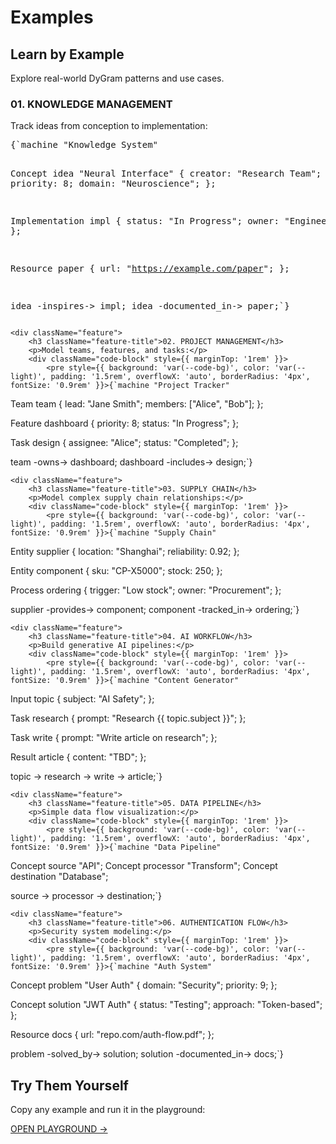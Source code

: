 # Examples

## Learn by Example

Explore real-world DyGram patterns and use cases.

<div className="feature-grid">
    <div className="feature">
        <h3 className="feature-title">01. KNOWLEDGE MANAGEMENT</h3>
        <p>Track ideas from conception to implementation:</p>
        <div className="code-block" style={{ marginTop: '1rem' }}>
            <pre style={{ background: 'var(--code-bg)', color: 'var(--light)', padding: '1.5rem', overflowX: 'auto', borderRadius: '4px', fontSize: '0.9rem' }}>{`machine "Knowledge System"

Concept idea "Neural Interface" {
    creator: "Research Team";
    priority<Integer>: 8;
    domain: "Neuroscience";
};

Implementation impl {
    status: "In Progress";
    owner: "Engineering";
};

Resource paper {
    url: "https://example.com/paper";
};

idea -inspires-> impl;
idea -documented_in-> paper;`}</pre>
        </div>
    </div>

    <div className="feature">
        <h3 className="feature-title">02. PROJECT MANAGEMENT</h3>
        <p>Model teams, features, and tasks:</p>
        <div className="code-block" style={{ marginTop: '1rem' }}>
            <pre style={{ background: 'var(--code-bg)', color: 'var(--light)', padding: '1.5rem', overflowX: 'auto', borderRadius: '4px', fontSize: '0.9rem' }}>{`machine "Project Tracker"

Team team {
    lead: "Jane Smith";
    members: ["Alice", "Bob"];
};

Feature dashboard {
    priority<Integer>: 8;
    status: "In Progress";
};

Task design {
    assignee: "Alice";
    status: "Completed";
};

team -owns-> dashboard;
dashboard -includes-> design;`}</pre>
        </div>
    </div>

    <div className="feature">
        <h3 className="feature-title">03. SUPPLY CHAIN</h3>
        <p>Model complex supply chain relationships:</p>
        <div className="code-block" style={{ marginTop: '1rem' }}>
            <pre style={{ background: 'var(--code-bg)', color: 'var(--light)', padding: '1.5rem', overflowX: 'auto', borderRadius: '4px', fontSize: '0.9rem' }}>{`machine "Supply Chain"

Entity supplier {
    location: "Shanghai";
    reliability<Float>: 0.92;
};

Entity component {
    sku: "CP-X5000";
    stock<Integer>: 250;
};

Process ordering {
    trigger: "Low stock";
    owner: "Procurement";
};

supplier -provides-> component;
component -tracked_in-> ordering;`}</pre>
        </div>
    </div>

    <div className="feature">
        <h3 className="feature-title">04. AI WORKFLOW</h3>
        <p>Build generative AI pipelines:</p>
        <div className="code-block" style={{ marginTop: '1rem' }}>
            <pre style={{ background: 'var(--code-bg)', color: 'var(--light)', padding: '1.5rem', overflowX: 'auto', borderRadius: '4px', fontSize: '0.9rem' }}>{`machine "Content Generator"

Input topic {
    subject<string>: "AI Safety";
};

Task research {
    prompt: "Research {{ topic.subject }}";
};

Task write {
    prompt: "Write article on research";
};

Result article {
    content: "TBD";
};

topic -> research -> write -> article;`}</pre>
        </div>
    </div>

    <div className="feature">
        <h3 className="feature-title">05. DATA PIPELINE</h3>
        <p>Simple data flow visualization:</p>
        <div className="code-block" style={{ marginTop: '1rem' }}>
            <pre style={{ background: 'var(--code-bg)', color: 'var(--light)', padding: '1.5rem', overflowX: 'auto', borderRadius: '4px', fontSize: '0.9rem' }}>{`machine "Data Pipeline"

Concept source "API";
Concept processor "Transform";
Concept destination "Database";

source -> processor -> destination;`}</pre>
        </div>
    </div>

    <div className="feature">
        <h3 className="feature-title">06. AUTHENTICATION FLOW</h3>
        <p>Security system modeling:</p>
        <div className="code-block" style={{ marginTop: '1rem' }}>
            <pre style={{ background: 'var(--code-bg)', color: 'var(--light)', padding: '1.5rem', overflowX: 'auto', borderRadius: '4px', fontSize: '0.9rem' }}>{`machine "Auth System"

Concept problem "User Auth" {
    domain: "Security";
    priority<Integer>: 9;
};

Concept solution "JWT Auth" {
    status: "Testing";
    approach: "Token-based";
};

Resource docs {
    url: "repo.com/auth-flow.pdf";
};

problem -solved_by-> solution;
solution -documented_in-> docs;`}</pre>
        </div>
    </div>
</div>

<div style={{ marginTop: '4rem', textAlign: 'center' }}>
    <h2 className="section-title">Try Them Yourself</h2>
    <p style={{ fontSize: '1.2rem', marginBottom: '2rem' }}>
        Copy any example and run it in the playground:
    </p>
    <a href="playground-mobile.html" className="btn">OPEN PLAYGROUND →</a>
</div>
